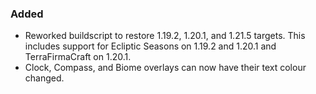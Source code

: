 ### Added
- Reworked buildscript to restore 1.19.2, 1.20.1, and 1.21.5 targets. This includes support for Ecliptic Seasons on 1.19.2 and 1.20.1 and TerraFirmaCraft on 1.20.1.
- Clock, Compass, and Biome overlays can now have their text colour changed.